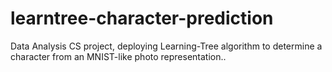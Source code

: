 # learntree-character-prediction
Data Analysis CS project, deploying Learning-Tree algorithm to determine a character from an MNIST-like photo representation..
